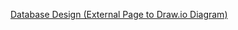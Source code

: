 [Database Design (External Page to Draw.io Diagram)](https://drive.google.com/file/d/1Xa2Qe7GLNbkUfWn-g1wTmdzZB7NCPQyq/view?usp=sharing)